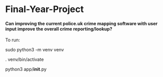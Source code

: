 # Final-Year-Project
#### Can improving the current police.uk crime mapping software with user input improve the overall crime reporting/lookup?

To run:
  
  sudo python3 -m venv venv
  
  . venv/bin/activate
  
  python3 app/__init__.py

